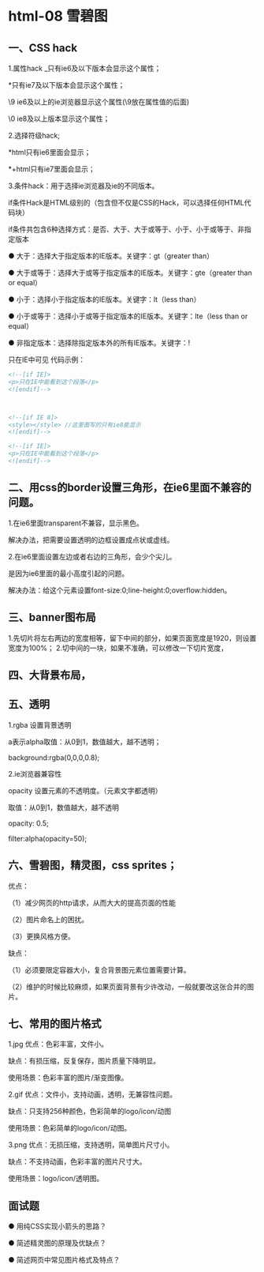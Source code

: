 # html-08 雪碧图
## 一、CSS hack
1.属性hack
_只有ie6及以下版本会显示这个属性；

*只有ie7及以下版本会显示这个属性；

\9 ie6及以上的ie浏览器显示这个属性(\9放在属性值的后面)

\0 ie8及以上版本显示这个属性；

2.选择符级hack;

*html只有ie6里面会显示；

*+html只有ie7里面会显示；

3.条件hack：用于选择ie浏览器及ie的不同版本。

if条件Hack是HTML级别的（包含但不仅是CSS的Hack，可以选择任何HTML代码块）

if条件共包含6种选择方式：是否、大于、大于或等于、小于、小于或等于、非指定版本

● 大于：选择大于指定版本的IE版本。关键字：gt（greater than）

● 大于或等于：选择大于或等于指定版本的IE版本。关键字：gte（greater than or equal）

● 小于：选择小于指定版本的IE版本。关键字：lt（less than）

● 小于或等于：选择小于或等于指定版本的IE版本。关键字：lte（less than or equal）

● 非指定版本：选择除指定版本外的所有IE版本。关键字：!

只在IE中可见 代码示例：

```html
<!--[if IE]>
<p>只在IE中能看到这个段落</p>
<![endif]-->



<!--[if IE 8]>
<style></style> //这里面写的只有ie8能显示
<![endif]-->

<!--[if IE]>
<p>只在IE中能看到这个段落</p>
<![endif]-->
```



## 二、用css的border设置三角形，在ie6里面不兼容的问题。

1.在ie6里面transparent不兼容，显示黑色。

解决办法，把需要设置透明的边框设置成点状或虚线。

2.在ie6里面设置左边或者右边的三角形，会少个尖儿。

是因为ie6里面的最小高度引起的问题。

解决办法：给这个元素设置font-size:0;line-height:0;overflow:hidden。



## 三、banner图布局
1.先切片将左右两边的宽度相等，留下中间的部分，如果页面宽度是1920，则设置宽度为100%；
2.切中间的一块，如果不准确，可以修改一下切片宽度，



## 四、大背景布局，



## 五、透明
1.rgba 设置背景透明

a表示alpha取值：从0到1，数值越大，越不透明；

background:rgba(0,0,0,0.8);

2.ie浏览器兼容性

opacity 设置元素的不透明度。（元素文字都透明）

取值：从0到1，数值越大，越不透明

opacity: 0.5; 

filter:alpha(opacity=50);



## 六、雪碧图，精灵图，css sprites；
优点：

（1）减少网页的http请求，从而大大的提高页面的性能

（2）图片命名上的困扰。

（3）更换风格方便。

缺点：

（1）必须要限定容器大小，复合背景图元素位置需要计算。

（2）维护的时候比较麻烦，如果页面背景有少许改动，一般就要改这张合并的图片。




## 七、常用的图片格式
1.jpg 优点：色彩丰富，文件小。

缺点：有损压缩，反复保存，图片质量下降明显。

使用场景：色彩丰富的图片/渐变图像。

2.gif 优点：文件小，支持动画，透明，无兼容性问题。

缺点：只支持256种颜色，色彩简单的logo/icon/动图

使用场景：色彩简单的logo/icon/动图。

3.png 优点：无损压缩，支持透明，简单图片尺寸小。

缺点：不支持动画，色彩丰富的图片尺寸大。

使用场景：logo/icon/透明图。




## 面试题
● 用纯CSS实现小箭头的思路？

● 简述精灵图的原理及优缺点？

● 简述网页中常见图片格式及特点？


